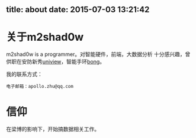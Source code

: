 title: about
date: 2015-07-03 13:21:42
---

# 关于m2shad0w

m2shad0w is a programmer。对智能硬件，前端，大数据分析 十分感兴趣，曾供职在安防新秀[uniview](http://www.uniview.com/)，智能手环[bong](http://www.bong.cn)。

我的联系方式：
	
	电子邮箱：apollo.zhu@qq.com

# 信仰

在梁博的影响下，开始搞数据相关工作。